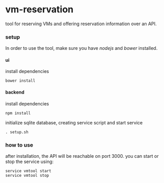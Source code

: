 
# vm-reservation

tool for reserving VMs and offering reservation information over an API.


### setup

In order to use the tool, make sure you have *nodejs* and *bower* installed.

#### ui

install dependencies

	bower install

#### backend

install dependencies

	npm install

initialize sqlite database,
creating service script
and start service

	. setup.sh


### how to use 

after installation, the API will be reachable on port 3000.
you can start or stop the service using:

	service vmtool start
	service vmtool stop
